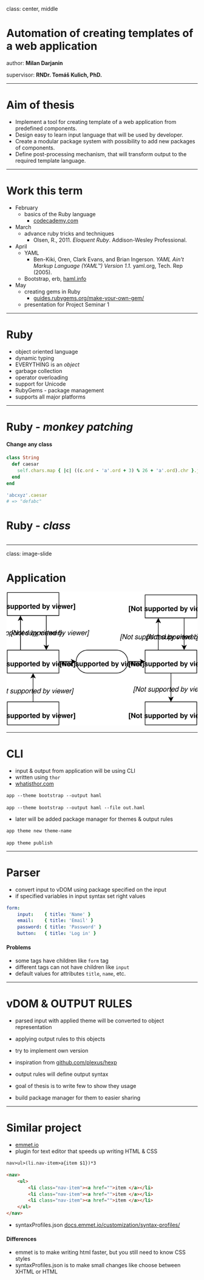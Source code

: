 class: center, middle

# Automation of creating templates of a web application

author: __Milan Darjanin__

supervisor: __RNDr. Tomáš Kulich, PhD.__

---

# Aim of thesis

- Implement a tool for creating template of a web application from predefined components.
- Design easy to learn input language that will be used by developer.
- Create a modular package system with possibility to add new packages of components.
- Define post-processing mechanism, that will transform output to the required template language.

---

# Work this term

- February
  + basics of the Ruby language
      * [codecademy.com](http://www.codecademy.com)
- March
  + advance ruby tricks and techniques
      * Olsen, R., 2011. _Eloquent Ruby_. Addison-Wesley Professional.
- April
  + YAML
      * Ben-Kiki, Oren, Clark Evans, and Brian Ingerson. _YAML Ain't Markup Language (YAML™) Version 1.1._ yaml.org, Tech. Rep (2005).
  + Bootstrap, erb, [haml.info](http://haml.info)
- May
  + creating gems in Ruby
      * [guides.rubygems.org/make-your-own-gem/](http://guides.rubygems.org/make-your-own-gem/) 
  + presentation for Project Seminar 1
  
---

# Ruby

- object oriented language
- dynamic typing
- EVERYTHING is an _object_
- garbage collection
- operator overloading
- support for Unicode
- RubyGems - package management
- supports all major platforms

---

# Ruby - _monkey patching_

#### Change any class

```ruby
class String
  def caesar
    self.chars.map { |c| ((c.ord - 'a'.ord + 3) % 26 + 'a'.ord).chr }.join
  end  
end 
```

```ruby
'abcxyz'.caesar
# => "defabc"
```

# Ruby - _class_

```ruby

```

---
class: image-slide

# Application

![Diagram](scheme.svg "Scheme of app")

---

# CLI

- input & output from application will be using CLI
- written using `thor`
- [whatisthor.com](http://whatisthor.com)

```shell
app --theme bootstrap --output haml

app --theme bootstrap --output haml --file out.haml
```

- later will be added package manager for themes & output rules

```shell
app theme new theme-name

app theme publish
```

---

# Parser

- convert input to vDOM using package specified on the input
- if specified variables in input syntax set right values

```yaml
form:
    input:    { title: 'Name' }
    email:    { title: 'Email' }
    password: { title: 'Password' }
    button:   { title: 'Log in' }
```

#### Problems

- some tags have children like `form` tag
- different tags can not have children like `input`
- default values for attributes `title`, `name`, etc.

---

# vDOM & OUTPUT RULES

- parsed input with applied theme will be converted to object representation
- applying output rules to this objects
- try to implement own version
- inspiration from [github.com/plexus/hexp](https://github.com/plexus/hexp)


- output rules will define output syntax
- goal of thesis is to write few to show they usage
- build package manager for them to easier sharing

---

# Similar project

- [emmet.io](http://emmet.io)
- plugin for text editor that speeds up writing HTML & CSS

```html
nav>ul>(li.nav-item>a{item $1})*3
```

```html
<nav>
    <ul>
        <li class="nav-item"><a href="">item </a></li>
        <li class="nav-item"><a href="">item </a></li>
        <li class="nav-item"><a href="">item </a></li>
    </ul>
</nav>
```

- syntaxProfiles.json [docs.emmet.io/customization/syntax-profiles/](http://docs.emmet.io/customization/syntax-profiles/)

#### Differences
- emmet is to make writing html faster, but you still need to know CSS styles
- syntaxProfiles.json is to make small changes like choose between XHTML or HTML
